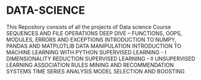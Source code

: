 # DATA-SCIENCE
This Repository consists of all the projects of Data science Course 
SEQUENCES AND FILE OPERATIONS
DEEP DIVE – FUNCTIONS, OOPS, MODULES, ERRORS AND EXCEPTIONS
INTRODUCTION TO NUMPY, PANDAS AND MATPLOTLIB
DATA MANIPULATION
INTRODUCTION TO MACHINE LEARNING WITH PYTHON
SUPERVISED LEARNING - I
DIMENSIONALITY REDUCTION
SUPERVISED LEARNING - II
UNSUPERVISED LEARNING
ASSOCIATION RULES MINING AND RECOMMENDATION SYSTEMS
TIME SERIES ANALYSIS
MODEL SELECTION AND BOOSTING
